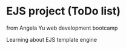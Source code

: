 # EJS project (ToDo list)
from Angela Yu web development bootcamp

Learning about EJS template engine
